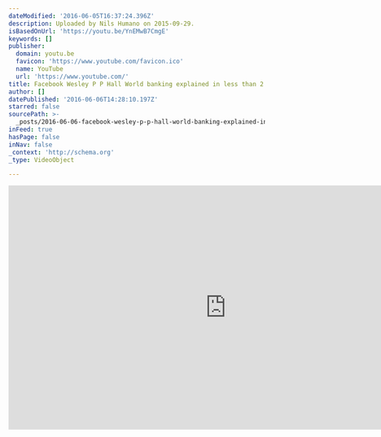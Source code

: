 ```yaml
---
dateModified: '2016-06-05T16:37:24.396Z'
description: Uploaded by Nils Humano on 2015-09-29.
isBasedOnUrl: 'https://youtu.be/YnEMwB7CmgE'
keywords: []
publisher:
  domain: youtu.be
  favicon: 'https://www.youtube.com/favicon.ico'
  name: YouTube
  url: 'https://www.youtube.com/'
title: Facebook Wesley P P Hall World banking explained in less than 2 Facebook
author: []
datePublished: '2016-06-06T14:28:10.197Z'
starred: false
sourcePath: >-
  _posts/2016-06-06-facebook-wesley-p-p-hall-world-banking-explained-in-less-tha.md
inFeed: true
hasPage: false
inNav: false
_context: 'http://schema.org'
_type: VideoObject

---
```

<iframe src="https://cdn.embedly.com/widgets/media.html?src=https%3A%2F%2Fwww.youtube.com%2Fembed%2FYnEMwB7CmgE%3Ffeature%3Doembed&amp;url=http%3A%2F%2Fwww.youtube.com%2Fwatch%3Fv%3DYnEMwB7CmgE&amp;image=https%3A%2F%2Fi.ytimg.com%2Fvi%2FYnEMwB7CmgE%2Fhqdefault.jpg&amp;key=b7d04c9b404c499eba89ee7072e1c4f7&amp;type=text%2Fhtml&amp;schema=youtube" width="854" height="480" scrolling="no" frameborder="0" allowfullscreen="" style=""></iframe>
